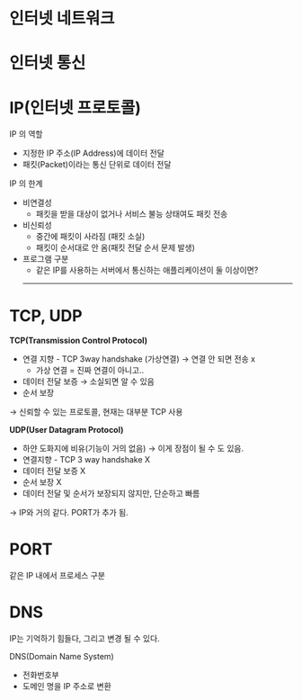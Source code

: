 # 인터넷 네트워크

# 인터넷 통신

# **IP(인터넷 프로토콜)**

IP 의 역할

- 지정한 IP 주소(IP Address)에 데이터 전달
- 패킷(Packet)이라는 통신 단위로 데이터 전달

IP 의 한계

- 비연결성
    - 패킷을 받을 대상이 없거나 서비스 불능 상태여도 패킷 전송
- 비신뢰성
    - 중간에 패킷이 사라짐 (패킷 소실)
    - 패킷이 순서대로 안 옴(패킷 전달 순서 문제 발생)
- 프로그램 구분
    - 같은 IP를 사용하는 서버에서 통신하는 애플리케이션이 둘 이상이면?
    ****

# TCP, UDP

**TCP(Transmission Control Protocol)**

- 연결 지향 - TCP 3way handshake (가상연결) → 연결 안 되면 전송 x
    - 가상 연결 = 진짜 연결이 아니고..
- 데이터 전달 보증 → 소실되면 알 수 있음
- 순서 보장

→ 신뢰할 수 있는 프로토콜, 현재는 대부분 TCP 사용

**UDP(User Datagram Protocol)**

- 하얀 도화지에 비유(기능이 거의 없음) → 이게 장점이 될 수 도 있음.
- 연결지향 - TCP 3 way handshake X
- 데이터 전달 보증 X
- 순서 보장 X
- 데이터 전달 및 순서가 보장되지 않지만, 단순하고 빠름

→ IP와 거의 같다. PORT가 추가 됨.

# PORT

같은 IP 내에서 프로세스 구분

# DNS

IP는 기억하기 힘들다, 그리고 변경 될 수 있다.

DNS(Domain Name System)

- 전화번호부
- 도메인 명을 IP 주소로 변환